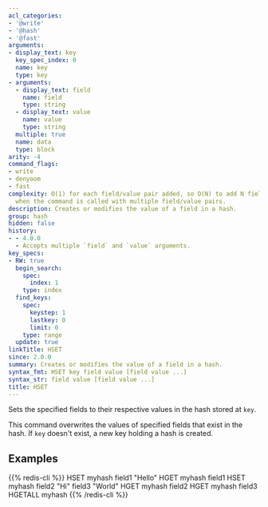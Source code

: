 ```yaml
---
acl_categories:
- '@write'
- '@hash'
- '@fast'
arguments:
- display_text: key
  key_spec_index: 0
  name: key
  type: key
- arguments:
  - display_text: field
    name: field
    type: string
  - display_text: value
    name: value
    type: string
  multiple: true
  name: data
  type: block
arity: -4
command_flags:
- write
- denyoom
- fast
complexity: O(1) for each field/value pair added, so O(N) to add N field/value pairs
  when the command is called with multiple field/value pairs.
description: Creates or modifies the value of a field in a hash.
group: hash
hidden: false
history:
- - 4.0.0
  - Accepts multiple `field` and `value` arguments.
key_specs:
- RW: true
  begin_search:
    spec:
      index: 1
    type: index
  find_keys:
    spec:
      keystep: 1
      lastkey: 0
      limit: 0
    type: range
  update: true
linkTitle: HSET
since: 2.0.0
summary: Creates or modifies the value of a field in a hash.
syntax_fmt: HSET key field value [field value ...]
syntax_str: field value [field value ...]
title: HSET
---
```

Sets the specified fields to their respective values in the hash stored at `key`.

This command overwrites the values of specified fields that exist in the hash.
If `key` doesn't exist, a new key holding a hash is created.

## Examples

{{% redis-cli %}}
HSET myhash field1 "Hello"
HGET myhash field1
HSET myhash field2 "Hi" field3 "World"
HGET myhash field2
HGET myhash field3
HGETALL myhash
{{% /redis-cli %}}

